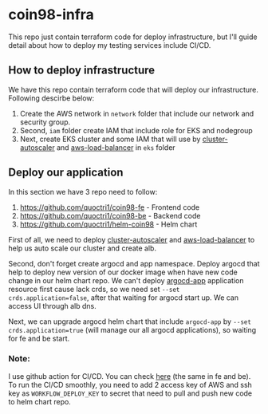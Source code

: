 # coin98-infra

This repo just contain terraform code for deploy infrastructure, but I'll guide detail about how to deploy my testing services include CI/CD.

## How to deploy infrastructure
We have this repo contain terraform code that will deploy our infrastructure. Following descirbe below:

1. Create the AWS network in `network` folder that include our network and security group.
2. Second, `iam` folder create IAM that include role for EKS and nodegroup
3. Next, create EKS cluster and some IAM that will use by [cluster-autoscaler](https://github.com/kubernetes/autoscaler/blob/master/cluster-autoscaler/cloudprovider/aws/README.md) and [aws-load-balancer](https://docs.aws.amazon.com/eks/latest/userguide/alb-ingress.html) in `eks` folder

## Deploy our application
In this section we have 3 repo need to follow:
1. https://github.com/quoctri1/coin98-fe - Frontend code
2. https://github.com/quoctri1/coin98-be - Backend code
3. https://github.com/quoctri1/helm-coin98 - Helm chart

First of all, we need to deploy [cluster-autoscaler](https://github.com/quoctri1/helm-coin98/tree/main/cluster-autoscaler) and [aws-load-balancer](https://github.com/quoctri1/helm-coin98/tree/main/aws-load-balancer-controller) to help us auto scale our cluster and create alb.

Second, don't forget create argocd and app namespace. Deploy argocd that help to deploy new version of our docker image when have new code change in our helm chart repo. We can't deploy [argocd-app](https://github.com/quoctri1/helm-coin98/blob/main/argo-cd/templates/argocd-app.yaml) application resource first cause lack crds, so we need set `--set crds.application=false`, after that waiting for argocd start up. We can access UI through alb dns.

Next, we can upgrade argocd helm chart that include `argocd-app` by `--set crds.application=true` (will manage our all argocd applications), so waiting for fe and be start.

### Note:
I use github action for CI/CD. You can check [here](https://github.com/quoctri1/coin98-fe/blob/main/.github/workflows/coin98-fe.yaml) (the same in fe and be). To run the CI/CD smoothly, you need to add 2 access key of AWS and ssh key as `WORKFLOW_DEPLOY_KEY` to secret that need to pull and push new code to helm chart repo.
